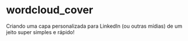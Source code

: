 # wordcloud_cover
Criando uma capa personalizada para LinkedIn (ou outras mídias) de um jeito super simples e rápido!
